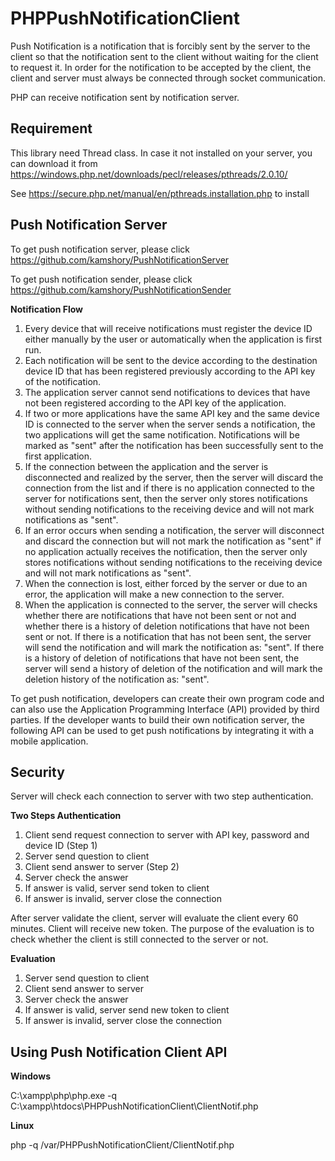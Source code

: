 # PHPPushNotificationClient
Push Notification is a notification that is forcibly sent by the server to the client so that the notification sent to the client without waiting for the client to request it. In order for the notification to be accepted by the client, the client and server must always be connected through socket communication.

PHP can receive notification sent by notification server. 

## Requirement

This library need Thread class. In case it not installed on your server, you can download it from https://windows.php.net/downloads/pecl/releases/pthreads/2.0.10/

See https://secure.php.net/manual/en/pthreads.installation.php to install

## Push Notification Server

To get push notification server, please click https://github.com/kamshory/PushNotificationServer

To get push notification sender, please click https://github.com/kamshory/PushNotificationSender


**Notification Flow**
1. Every device that will receive notifications must register the device ID either manually by the user or automatically when the application is first run.
2. Each notification will be sent to the device according to the destination device ID that has been registered previously according to the API key of the notification.
3. The application server cannot send notifications to devices that have not been registered according to the API key of the application.
4. If two or more applications have the same API key and the same device ID is connected to the server when the server sends a notification, the two applications will get the same notification. Notifications will be marked as "sent" after the notification has been successfully sent to the first application.
5. If the connection between the application and the server is disconnected and realized by the server, then the server will discard the connection from the list and if there is no application connected to the server for notifications sent, then the server only stores notifications without sending notifications to the receiving device and will not mark notifications as "sent".
6. If an error occurs when sending a notification, the server will disconnect and discard the connection but will not mark the notification as "sent" if no application actually receives the notification, then the server only stores notifications without sending notifications to the receiving device and will not mark notifications as "sent".
7. When the connection is lost, either forced by the server or due to an error, the application will make a new connection to the server.
8. When the application is connected to the server, the server will checks whether there are notifications that have not been sent or not and whether there is a history of deletion notifications that have not been sent or not. If there is a notification that has not been sent, the server will send the notification and will mark the notification as: "sent". If there is a history of deletion of notifications that have not been sent, the server will send a history of deletion of the notification and will mark the deletion history of the notification as: "sent".

To get push notification, developers can create their own program code and can also use the Application Programming Interface (API) provided by third parties. If the developer wants to build their own notification server, the following API can be used to get push notifications by integrating it with a mobile application.

## Security

Server will check each connection to server with two step authentication.

**Two Steps Authentication**
1. Client send request connection to server with API key, password and device ID (Step 1)
2. Server send question to client
3. Client send answer to server (Step 2)
4. Server check the answer
5. If answer is valid, server send token to client
6. If answer is invalid, server close the connection

After server validate the client, server will evaluate the client every 60 minutes. Client will receive new token. The purpose of the evaluation is to check whether the client is still connected to the server or not.

**Evaluation**
1. Server send question to client
2. Client send answer to server
3. Server check the answer
4. If answer is valid, server send new token to client
5. If answer is invalid, server close the connection

## Using Push Notification Client API

**Windows**

C:\xampp\php\php.exe -q C:\xampp\htdocs\PHPPushNotificationClient\ClientNotif.php


**Linux**

php -q /var/PHPPushNotificationClient/ClientNotif.php
